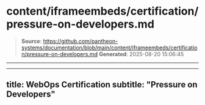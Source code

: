 # content/iframeembeds/certification/pressure-on-developers.md

> **Source**: https://github.com/pantheon-systems/documentation/blob/main/content/iframeembeds/certification/pressure-on-developers.md
> **Generated**: 2025-08-20 15:06:45

---

---
title: WebOps Certification
subtitle: "Pressure on Developers"
---

<Partial file="certification-guide/pressure-on-developers.md" />

